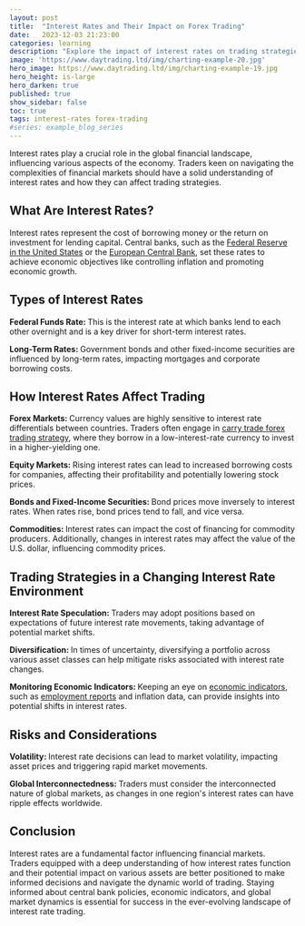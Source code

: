 ```yaml
---
layout: post
title:  "Interest Rates and Their Impact on Forex Trading"
date:   2023-12-03 21:23:00
categories: learning
description: "Explore the impact of interest rates on trading strategies. From forex to equities, learn how to navigate markets in a changing rate environment."
image: 'https://www.daytrading.ltd/img/charting-example-20.jpg'
hero_image: https://www.daytrading.ltd/img/charting-example-19.jpg
hero_height: is-large
hero_darken: true
published: true
show_sidebar: false
toc: true
tags: interest-rates forex-trading
#series: example_blog_series
---
```


<p>Interest rates play a crucial role in the global financial landscape, influencing various aspects of the economy. Traders keen on navigating the complexities of financial markets should have a solid understanding of interest rates and how they can affect trading strategies.</p>

## What Are Interest Rates?
<p>Interest rates represent the cost of borrowing money or the return on investment for lending capital. Central banks, such as the <a href="https://www.federalreserve.gov/aboutthefed.htm" rel="nofollow">Federal Reserve in the United States</a> or the <a href="https://www.ecb.europa.eu/ecb/html/index.en.html" rel="nofollow">European Central Bank</a>, set these rates to achieve economic objectives like controlling inflation and promoting economic growth.</p>

## Types of Interest Rates
<p><strong>Federal Funds Rate: </strong> This is the interest rate at which banks lend to each other overnight and is a key driver for short-term interest rates.</p>

<p><strong>Long-Term Rates: </strong> Government bonds and other fixed-income securities are influenced by long-term rates, impacting mortgages and corporate borrowing costs.</p>

## How Interest Rates Affect Trading
<p><strong>Forex Markets: </strong>Currency values are highly sensitive to interest rate differentials between countries. Traders often engage in <a href="https://www.daytrading.ltd/learning/carry-trade-forex-trading-strategy">carry trade forex trading strategy</a>, where they borrow in a low-interest-rate currency to invest in a higher-yielding one.</p>

<p><strong>Equity Markets: </strong>Rising interest rates can lead to increased borrowing costs for companies, affecting their profitability and potentially lowering stock prices.</p>
<p><strong>Bonds and Fixed-Income Securities: </strong>Bond prices move inversely to interest rates. When rates rise, bond prices tend to fall, and vice versa.</p>
<p><strong>Commodities: </strong>Interest rates can impact the cost of financing for commodity producers. Additionally, changes in interest rates may affect the value of the U.S. dollar, influencing commodity prices.</p>

## Trading Strategies in a Changing Interest Rate Environment
<p><strong>Interest Rate Speculation: </strong>Traders may adopt positions based on expectations of future interest rate movements, taking advantage of potential market shifts.</p>

<p><strong>Diversification: </strong>
In times of uncertainty, diversifying a portfolio across various asset classes can help mitigate risks associated with interest rate changes.</p>
  
<p><strong>Monitoring Economic Indicators: </strong>
Keeping an eye on <a href="https://www.daytrading.ltd/learning/economic-indicators-in-forex-trading">economic indicators</a>, such as <a href="https://www.daytrading.ltd/learning/employment-report">employment reports</a> and inflation data, can provide insights into potential shifts in interest rates.</p>

## Risks and Considerations
<p><strong>Volatility: </strong>Interest rate decisions can lead to market volatility, impacting asset prices and triggering rapid market movements.</p>
  
<p><strong>Global Interconnectedness: </strong>Traders must consider the interconnected nature of global markets, as changes in one region's interest rates can have ripple effects worldwide.</p>

## Conclusion
<p>Interest rates are a fundamental factor influencing financial markets. Traders equipped with a deep understanding of how interest rates function and their potential impact on various assets are better positioned to make informed decisions and navigate the dynamic world of trading. Staying informed about central bank policies, economic indicators, and global market dynamics is essential for success in the ever-evolving landscape of interest rate trading.</p>

<script type='application/ld+json'>
{
  "@context": "https://schema.org",
  "@type": "FAQPage",
  "mainEntity": [
    {
      "@type": "Question",
      "name": "What are interest rates?",
      "acceptedAnswer": {
        "@type": "Answer",
        "text": "Interest rates represent the cost of borrowing money or the return on investment for lending capital. Central banks set these rates to achieve economic objectives."
      }
    },
    {
      "@type": "Question",
      "name": "How do interest rates impact trading?",
      "acceptedAnswer": {
        "@type": "Answer",
        "text": "Interest rates influence various markets, including forex, equities, bonds, and commodities. Traders need to consider the effects on borrowing costs, profitability, and asset prices."
      }
    },
    {
      "@type": "Question",
      "name": "What types of interest rates exist?",
      "acceptedAnswer": {
        "@type": "Answer",
        "text": "Key types include the federal funds rate for short-term rates and long-term rates influencing government bonds and fixed-income securities."
      }
    },
    {
      "@type": "Question",
      "name": "What are some trading strategies in a changing interest rate environment?",
      "acceptedAnswer": {
        "@type": "Answer",
        "text": "Strategies include interest rate speculation, portfolio diversification, and monitoring economic indicators to make informed decisions based on expected rate movements."
      }
    },
    {
      "@type": "Question",
      "name": "What risks should traders consider in relation to interest rates?",
      "acceptedAnswer": {
        "@type": "Answer",
        "text": "Traders should be aware of potential volatility triggered by interest rate decisions and the global interconnectedness of markets, as changes in one region can impact others worldwide."
      }
    }
  ]
}
</script>